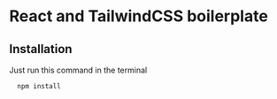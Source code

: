 # React and TailwindCSS boilerplate

## Installation

Just run this command in the terminal

```bash
  npm install
```
    
